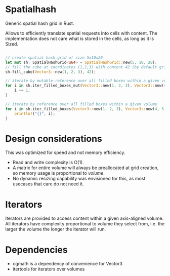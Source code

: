 # Spatialhash
Generic spatial hash grid in Rust. 

Allows to efficiently translate spatial requests into cells with content. 
The implementation does not care what is stored in the cells, as long as it is Sized.

```rust

// create spatial hash grid of size 5x10x20
let mut sh: SpatialHashGrid<u64> = SpatialHashGrid::new(5, 10, 20);
// fill the cube at coordinates (1,2,3) with content 42 (by default grid is filled with None)
sh.fill_cube(Vector3::new(1, 2, 3), 42);

// iterate by mutable reference over all filled boxes within a given volume
for i in sh.iter_filled_boxes_mut(Vector3::new(1, 2, 3), Vector3::new(4, 5, 4)) {
    i += 1;
}

// iterate by reference over all filled boxes within a given volume
for i in sh.iter_filled_boxes(Vector3::new(1, 2, 3), Vector3::new(4, 5, 4)) {
    println!("{}", i);
}

```

# Design considerations
This was optimized for speed and not memory efficiency.

 - Read and write complexity is O(1).
 - A matrix for entire volume will always be preallocated at grid creation, so memory usage is proportional to *volume*.
 - No dynamic resizing capability was envisioned for this, as most usecases that care do not need it.

# Iterators
Iterators are provided to access content within a given axis-aligned volume. All iterators have complexity proportional to
volume they select from, i.e. the larger the volume the longer the iterator will run.

# Dependencies
 - cgmath is a dependency of convenience for Vector3
 - itertools for iterators over volumes

